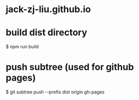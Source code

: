 # jack-zj-liu.github.io

# build dist directory
$ npm run build

# push subtree (used for github pages)
$ git subtree push --prefix dist origin gh-pages